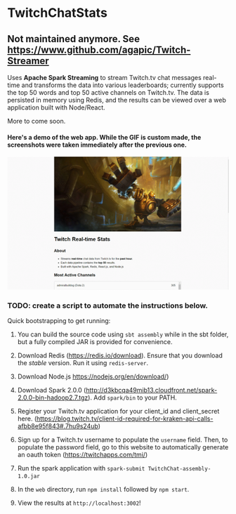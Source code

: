 # TwitchChatStats
## Not maintained anymore. See https://www.github.com/agapic/Twitch-Streamer

Uses **Apache Spark Streaming** to stream Twitch.tv chat messages real-time and transforms the data into various leaderboards; currently supports the top 50 words and top 50 active channels on Twitch.tv. The data is persisted in memory using Redis, and the results can be viewed over a web application built with Node/React.

More to come soon.

#### Here's a demo of the web app. While the GIF is custom made, the screenshots were taken immediately after the previous one.
![img](https://github.com/agapic/TwitchChatStreaming/blob/master/README_GIF.gif)
### TODO: create a script to automate the instructions below.
Quick bootstrapping to get running:

1. You can build the source code using `sbt assembly` while in the sbt folder, but a fully compiled JAR is provided for convenience.
2. Download Redis (https://redis.io/download). Ensure that you download the *stable* version. Run it using `redis-server`.
3. Download Node.js https://nodejs.org/en/download/)
4. Download Spark 2.0.0 (http://d3kbcqa49mib13.cloudfront.net/spark-2.0.0-bin-hadoop2.7.tgz). Add `spark/bin` to your PATH.
5. Register your Twitch.tv application for your client_id and client_secret here. (https://blog.twitch.tv/client-id-required-for-kraken-api-calls-afbb8e95f843#.7hu9s24ub)
6. Sign up for a Twitch.tv username to populate the `username` field. Then, to populate the password field, go to this website to automatically generate an oauth token (https://twitchapps.com/tmi/)
6. Run the spark application with `spark-submit TwitchChat-assembly-1.0.jar`
7. In the `web` directory, run `npm install` followed by `npm start`.

8. View the results at `http://localhost:3002`!


